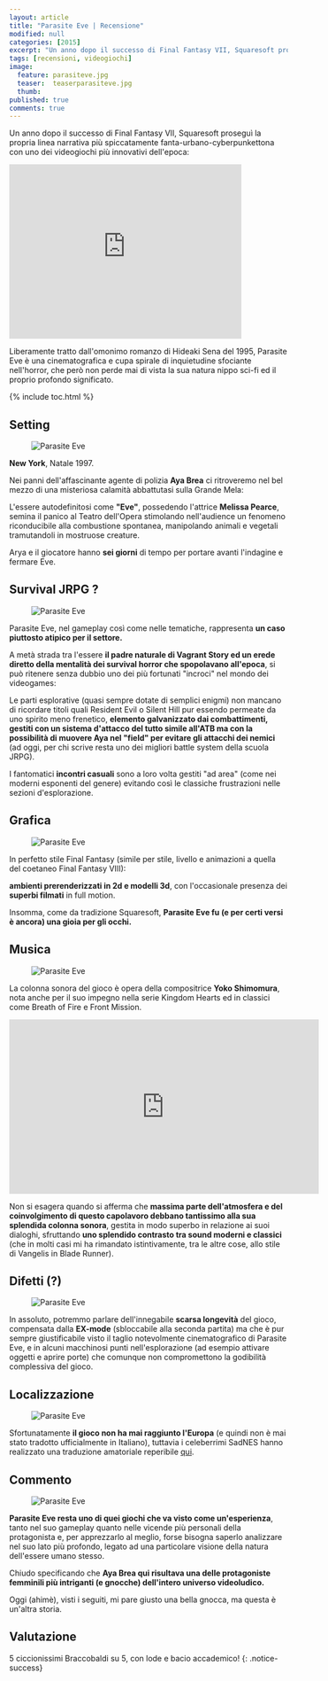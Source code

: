 ```yaml
---
layout: article
title: "Parasite Eve | Recensione"
modified: null
categories: [2015]
excerpt: "Un anno dopo il successo di Final Fantasy VII, Squaresoft proseguì la propria linea narrativa più spiccatamente fanta-urbano-cyberpunkettona con..."
tags: [recensioni, videogiochi]
image: 
  feature: parasiteve.jpg
  teaser:  teaserparasiteve.jpg
  thumb: 
published: true
comments: true
---
```


Un anno dopo il successo di Final Fantasy VII, Squaresoft proseguì la propria linea narrativa più spiccatamente fanta-urbano-cyberpunkettona con uno dei videogiochi più innovativi dell'epoca:

<iframe width="420" height="315" src="https://www.youtube.com/embed/BPyR9qgcdAU" frameborder="0" allowfullscreen></iframe>

Liberamente tratto dall'omonimo romanzo di Hideaki Sena del 1995, Parasite Eve è una cinematografica e cupa spirale di inquietudine sfociante nell'horror, che però non perde mai di vista la sua natura nippo sci-fi ed il proprio profondo significato.


{% include toc.html %}

## Setting

<figure>
	<img src="http://4.bp.blogspot.com/-r1jteAGVYUM/VmMHwQhv9oI/AAAAAAAANaA/Ey_1cceakGg/s320/parasite-eve-freeze.jpg" alt="Parasite Eve">
</figure>

**New York**, Natale 1997.

Nei panni dell'affascinante agente di polizia **Aya Brea** ci ritroveremo nel bel mezzo di una misteriosa calamità abbattutasi sulla Grande Mela:

L'essere autodefinitosi come **"Eve"**, possedendo l'attrice **Melissa Pearce**, semina il panico al Teatro dell'Opera stimolando nell'audience un fenomeno riconducibile alla combustione spontanea, manipolando animali e vegetali tramutandoli in mostruose creature.

Arya e il giocatore hanno **sei giorni** di tempo per portare avanti l'indagine e fermare Eve.

## Survival JRPG ?

<figure>
	<img src="http://4.bp.blogspot.com/-WWvqKKr9BBM/VmMIJbZja1I/AAAAAAAANaI/on_bVNKekZw/s320/pe1.jpg" alt="Parasite Eve">
</figure>

Parasite Eve, nel gameplay così come nelle tematiche, rappresenta **un caso piuttosto atipico per il settore.**

A metà strada tra l'essere **il padre naturale di Vagrant Story ed un erede diretto della mentalità dei survival horror che spopolavano all'epoca**, si può ritenere senza dubbio uno dei più fortunati "incroci" nel mondo dei videogames:

Le parti esplorative (quasi sempre dotate di semplici enigmi) non mancano di ricordare titoli quali Resident Evil o Silent Hill pur essendo permeate da uno spirito meno frenetico, **elemento galvanizzato dai combattimenti, gestiti con un sistema d'attacco del tutto simile all'ATB ma con la possibilità di muovere Aya nel "field" per evitare gli attacchi dei nemici** (ad oggi, per chi scrive resta uno dei migliori battle system della scuola JRPG).

I fantomatici **incontri casuali** sono a loro volta gestiti "ad area" (come nei moderni esponenti del genere) evitando così le classiche frustrazioni nelle sezioni d'esplorazione.

## Grafica

<figure>
	<img src="http://3.bp.blogspot.com/-pWOh5CZPOHk/VmMQo8zFhdI/AAAAAAAANaY/nInDtdOqPGU/s320/parasite_eve.jpg" alt="Parasite Eve">
</figure>

In perfetto stile Final Fantasy (simile per stile, livello e animazioni a quella del coetaneo Final Fantasy VIII): 

**ambienti prerenderizzati in 2d e modelli 3d**, con l'occasionale presenza dei **superbi filmati** in full motion. 

Insomma, come da tradizione Squaresoft, **Parasite Eve fu (e per certi versi è ancora) una gioia per gli occhi.**

## Musica

<figure>
	<img src="http://1.bp.blogspot.com/-1W4pd85aV3Y/VmMQ_bL_vFI/AAAAAAAANag/jGh4C7NHLgM/s320/70-capture_04062011_224038.jpg" alt="Parasite Eve">
</figure>

La colonna sonora del gioco è opera della compositrice **Yoko Shimomura**, nota anche per il suo impegno nella serie Kingdom Hearts ed in classici come Breath of Fire e Front Mission.

<iframe width="560" height="315" src="https://www.youtube.com/embed/AKBJ-WKQlEg" frameborder="0" allowfullscreen></iframe>

Non si esagera quando si afferma che **massima parte dell'atmosfera e del coinvolgimento di questo capolavoro debbano tantissimo alla sua splendida colonna sonora**, gestita in modo superbo in relazione ai suoi dialoghi, sfruttando **uno splendido contrasto tra sound moderni e classici** (che in molti casi mi ha rimandato istintivamente, tra le altre cose, allo stile di Vangelis in Blade Runner). 

## Difetti (?)

<figure>
	<img src="http://2.bp.blogspot.com/--6NDEt7Oy18/VmMR7bGDFeI/AAAAAAAANa0/jyO7sANstC4/s320/parasite.jpg" alt="Parasite Eve">
</figure>

In assoluto, potremmo parlare dell'innegabile **scarsa longevità** del gioco, compensata dalla **EX-mode** (sbloccabile alla seconda partita) ma che è pur sempre giustificabile visto il taglio notevolmente cinematografico di Parasite Eve, e in alcuni macchinosi punti nell'esplorazione (ad esempio attivare oggetti e aprire porte) che comunque non compromettono la godibilità complessiva del gioco. 

## Localizzazione

<figure>
	<img src="http://1.bp.blogspot.com/-ASAM_U-Hqa0/VmMRqP5bX3I/AAAAAAAANas/Cn_2GfSd4DQ/s320/parasite%2Beve%2Bmenu.jpg" alt="Parasite Eve">
</figure>

Sfortunatamente **il gioco non ha mai raggiunto l'Europa** (e quindi non è mai stato tradotto ufficialmente in Italiano), tuttavia i celeberrimi SadNES hanno realizzato una traduzione amatoriale reperibile [qui](http://www.sadnescity.it/traduzioni/pe/pe.php). 

## Commento

<figure>
	<img src="http://2.bp.blogspot.com/-vnnMIPZGSNY/VmMShkzPSiI/AAAAAAAANa8/Wni1CQJIUt8/s320/arya.jpg" alt="Parasite Eve">
</figure>

**Parasite Eve resta uno di quei giochi che va visto come un'esperienza**, tanto nel suo gameplay quanto nelle vicende più personali della protagonista e, per apprezzarlo al meglio, forse bisogna saperlo analizzare nel suo lato più profondo, legato ad una particolare visione della natura dell'essere umano stesso.

Chiudo specificando che **Aya Brea qui risultava una delle protagoniste femminili più intriganti (e gnocche) dell'intero universo videoludico.**

Oggi (ahimè), visti i seguiti, mi pare giusto una bella gnocca, ma questa è un'altra storia.

## Valutazione

5 ciccionissimi Braccobaldi su 5, con lode e bacio accademico!
{: .notice-success}